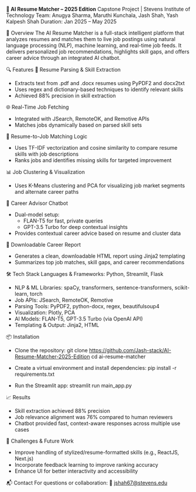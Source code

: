**🤖 AI Resume Matcher – 2025 Edition**
Capstone Project | Stevens Institute of Technology
Team: Anugya Sharma, Maruthi Kunchala, Jash Shah, Yash Kalpesh Shah
Duration: Jan 2025 – May 2025

📘 Overview
The AI Resume Matcher is a full-stack intelligent platform that analyzes resumes and matches them to live job postings using natural language processing (NLP), machine learning, and real-time job feeds. It delivers personalized job recommendations, highlights skill gaps, and offers career advice through an integrated AI chatbot.

🔍 Features
📄 Resume Parsing & Skill Extraction
- Extracts text from .pdf and .docx resumes using PyPDF2 and docx2txt
- Uses regex and dictionary-based techniques to identify relevant skills
- Achieved 88% precision in skill extraction

🌐 Real-Time Job Fetching
- Integrated with JSearch, RemoteOK, and Remotive APIs
- Matches jobs dynamically based on parsed skill sets

🔗 Resume-to-Job Matching Logic
- Uses TF-IDF vectorization and cosine similarity to compare resume skills with job descriptions
- Ranks jobs and identifies missing skills for targeted improvement

📊 Job Clustering & Visualization
- Uses K-Means clustering and PCA for visualizing job market segments and alternate career paths

🤖 Career Advisor Chatbot
- Dual-model setup:
    - FLAN-T5 for fast, private queries
    - GPT-3.5 Turbo for deep contextual insights
- Provides contextual career advice based on resume and cluster data

📄 Downloadable Career Report
- Generates a clean, downloadable HTML report using Jinja2 templating
- Summarizes top job matches, skill gaps, and career recommendations

🛠 Tech Stack
Languages & Frameworks: Python, Streamlit, Flask
- NLP & ML Libraries: spaCy, transformers, sentence-transformers, scikit-learn, torch
- Job APIs: JSearch, RemoteOK, Remotive
- Parsing Tools: PyPDF2, python-docx, regex, beautifulsoup4
- Visualization: Plotly, PCA
- AI Models: FLAN-T5, GPT-3.5 Turbo (via OpenAI API)
- Templating & Output: Jinja2, HTML

📦 Installation
- Clone the repository:
  git clone https://github.com/Jash-stack/AI-Resume-Matcher-2025-Edition
  cd ai-resume-matcher

- Create a virtual environment and install dependencies:
  pip install -r requirements.txt

- Run the Streamlit app:
  streamlit run main_app.py

📈 Results
- Skill extraction achieved 88% precision
- Job relevance alignment was 76% compared to human reviewers
- Chatbot provided fast, context-aware responses across multiple use cases

🚧 Challenges & Future Work
- Improve handling of stylized/resume-formatted skills (e.g., ReactJS, Next.js)
- Incorporate feedback learning to improve ranking accuracy
- Enhance UI for better interactivity and accessibility

📬 Contact
For questions or collaboration:
📧 jshah67@stevens.edu

